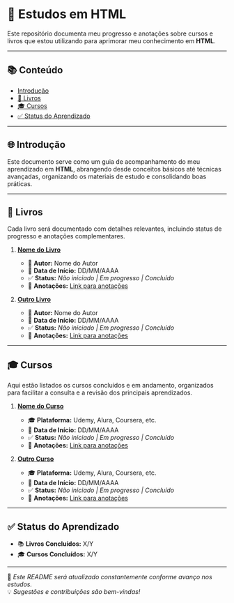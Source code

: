 # 🚀 Estudos em HTML

Este repositório documenta meu progresso e anotações sobre cursos e livros que estou utilizando para aprimorar meu conhecimento em **HTML**.

---

## 📚 Conteúdo

- [Introdução](#introdução)
- [📖 Livros](#livros)
- [🎓 Cursos](#cursos)
- [✅ Status do Aprendizado](#status-do-aprendizado)

---

## 🌐 Introdução

Este documento serve como um guia de acompanhamento do meu aprendizado em **HTML**, abrangendo desde conceitos básicos até técnicas avançadas, organizando os materiais de estudo e consolidando boas práticas.

---

## 📖 Livros

Cada livro será documentado com detalhes relevantes, incluindo status de progresso e anotações complementares.

1. **[Nome do Livro](#)**  
   - 📌 **Autor:** Nome do Autor  
   - 📆 **Data de Início:** DD/MM/AAAA  
   - ✅ **Status:** *Não iniciado | Em progresso | Concluído*  
   - 📜 **Anotações:** [Link para anotações](#)

2. **[Outro Livro](#)**  
   - 📌 **Autor:** Nome do Autor  
   - 📆 **Data de Início:** DD/MM/AAAA  
   - ✅ **Status:** *Não iniciado | Em progresso | Concluído*  
   - 📜 **Anotações:** [Link para anotações](#)

---

## 🎓 Cursos

Aqui estão listados os cursos concluídos e em andamento, organizados para facilitar a consulta e a revisão dos principais aprendizados.

1. **[Nome do Curso](#)**  
   - 🎓 **Plataforma:** Udemy, Alura, Coursera, etc.  
   - 📆 **Data de Início:** DD/MM/AAAA  
   - ✅ **Status:** *Não iniciado | Em progresso | Concluído*  
   - 📜 **Anotações:** [Link para anotações](#)

2. **[Outro Curso](#)**  
   - 🎓 **Plataforma:** Udemy, Alura, Coursera, etc.  
   - 📆 **Data de Início:** DD/MM/AAAA  
   - ✅ **Status:** *Não iniciado | Em progresso | Concluído*  
   - 📜 **Anotações:** [Link para anotações](#)

---

## ✅ Status do Aprendizado

- 📚 **Livros Concluídos:** X/Y  
- 🎓 **Cursos Concluídos:** X/Y  

---

📌 *Este README será atualizado constantemente conforme avanço nos estudos.*  
💡 *Sugestões e contribuições são bem-vindas!*  

